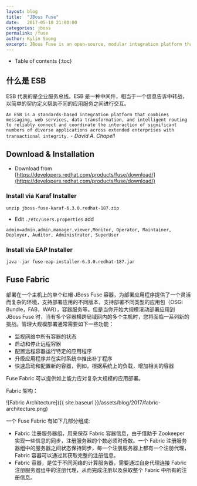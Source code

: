 ```yaml
---
layout: blog
title:  "JBoss Fuse"
date:   2017-05-10 21:00:00
categories: jboss
permalink: /fuse
author: Kylin Soong
excerpt: JBoss Fuse is an open-source, modular integration platform that enables your business to build, manage, and connect its services, applications, devices, and messaging in real time. 
---
```


* Table of contents
{:toc}

## 什么是 ESB

ESB 代表的是企业服务总线。ESB 是一种中间件，相当于一个信息告诉中转战，以简单的契约定义帮助不同的应用服务之间进行交互。

`An ESB is a standards-based integration platform that combines messaging, web services, data transformation, and intelligent routing to reliably connect and coordinate the interaction of significant numbers of diverse applications across extended enterprises with transactional integrity.` - *David A. Chapell*


## Download & Installation

* Download from [https://developers.redhat.com/products/fuse/download/](https://developers.redhat.com/products/fuse/download/)

### Install via Karaf Installer

~~~
unzip jboss-fuse-karaf-6.3.0.redhat-187.zip
~~~

* Edit `./etc/users.properties` add

~~~
admin=admin,admin,manager,viewer,Monitor, Operator, Maintainer, Deployer, Auditor, Administrator, SuperUser
~~~

### Install via EAP Installer

~~~
java -jar fuse-eap-installer-6.3.0.redhat-187.jar
~~~

## Fuse Fabric

部署在一个主机上的单个红帽 JBoss Fuse 容器，为部署应用程序提供了一个灵活而复杂的环境，支持部署应用的不同版本，支持部署不同类型的应用包（OSGi Bundle，FAB，WAR），容器服务等。但是当你开始大规模滚动部署应用到 JBoss Fuse 时，当有多个容器横跨局域网内的多个主机时，您将面临一系列新的挑战。管理大规模部署通常需要如下一些功能：

* 监视网络中所有容器的状态
* 启动和停止远程容器
* 配置远程容器运行特定的应用程序
* 升级应用程序并在实时系统中推出补丁程序
* 快速启动和配置新的容器，例如，根据系统上的负载，增加相关的容器

Fuse Fabric 可以提供如上能力应对复杂大规模的应用部署。

Fabric 架构：

![Fabric Architecture]({{ site.baseurl }}/assets/blog/2017/fabric-architecture.png)

一个 Fuse Fabric 有如下几部分组成:

* Fabric 注册服务器组，用来保存 Fabric 容器信息，由于借助于 Zookeeper 实现一些信息的同步，注册服务器的个数必须时奇数。一个 Fabric 注册服务器组中的服务器之间状态保持同步，每一个注册服务器上都有一个注册代理，Fabric 容器可以通过其获取完整的注册信息。
*  Fabric 容器，是位于不同网络的计算服务器，需要通过自身代理连接 Fabric 注册服务器组中的注册代理，从而完成注册以及获取整个 Fabric 中所有的注册信息。

